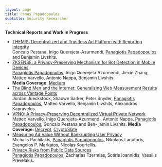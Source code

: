 ```yaml
---
layout: page
title: Panos Papadopoulos
subtitle: Security Researcher
---
```


**Technical Reports and Work in Progress**

- [THEMIS: Decentralized and Trustless Ad Platform with Reporting Integrity](https://arxiv.org/abs/2007.05556)<br> Goncalo Pestana, Inigo Querejeta-Azurmendi, <u>Panagiotis Papadopoulos</u> and Benjamin Livshits.
- [ZKSENSE: a Privacy-Preserving Mechanism for Bot Detection in Mobile Devices](https://arxiv.org/abs/1911.07649)<br> <u>Panagiotis Papadopoulos</u>, Inigo Querejeta Azurmendi, Jiexin Zhang, Matteo Varvello, Antonio Nappa, Benjamin Livshits.<br>
<b>Media Coverage:</b> [Medium](https://medium.com/ai%C2%B3-theory-practice-business/human-or-bot-a-privacy-preserving-mechanism-for-bot-detection-in-mobile-devices-9b225a91769f)
- [The Blind Men and the Internet: Generalizing Web Measurement Results across Vantage Points](https://arxiv.org/abs/1905.08767)<br> Jordan Jueckstock, Shaown Sarker, Peter Snyder, <u>Panagiotis Papadopoulos</u>, Matteo Varvello, Benjamin Livshits, Alexandros Kapravelos.
- [VPN0: A Privacy-Preserving Decentralized Virtual Private Network](https://arxiv.org/abs/1910.00159)<br> Matteo Varvello, Inigo Querejeta-Azurmendi, Antonio Nappa, <u>Panagiotis Papadopoulos</u>, Goncalo Pestana and Ben- jamin Livshits.
<b>Media Coverage:</b> [Decrypt](https://decrypt.co/9937/brave-proposes-decentralized-crypto-enhanced-vpn), [CryptoSlate](https://cryptoslate.com/brave-rd-team-debuts-privacy-preserving-distributed-vpn/amp/)
- [Measuring Ad Value Without Bankrupting User Privacy](https://arxiv.org/abs/1907.10331)<br> Michalis Pachilakis, <u>Panagiotis Papadopoulos</u>, Nikolaos Laoutaris, Evangelos P. Markatos, Nicolas Kourtellis.
- [Privacy Risks from Public Data Sources](https://arxiv.org/abs/1711.09260)<br> <u>Panagiotis Papadopoulos</u>, Zacharias Tzermias, Sotiris Ioannidis, Vassilis Prevelakis.
